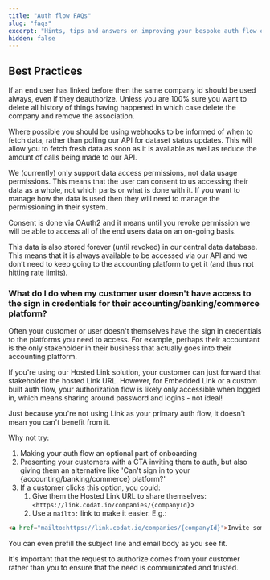 ```yaml
---
title: "Auth flow FAQs"
slug: "faqs"
excerpt: "Hints, tips and answers on improving your bespoke auth flow experience"
hidden: false
---
```


## Best Practices

If an end user has linked before then the same company id should be used always, even if they deauthorize.
Unless you are 100% sure you want to delete all history of things having happened in which case delete the company and remove the association.

Where possible you should be using webhooks to be informed of when to fetch data, rather than polling our API for dataset status updates.
This will allow you to fetch fresh data as soon as it is available as well as reduce the amount of calls being made to our API.

We (currently) only support data access permissions, not data usage permissions.
This means that the user can consent to us accessing their data as a whole, not which parts or what is done with it.
If you want to manage how the data is used then they will need to manage the permissioning in their system.

Consent is done via OAuth2 and it means until you revoke permission we will be able to access all of the end users data on an on-going basis.

This data is also stored forever (until revoked) in our central data database. This means that it is always available to be accessed via our API and we don’t need to keep going to the accounting platform to get it (and thus not hitting rate limits).

### What do I do when my customer user doesn't have access to the sign in credentials for their accounting/banking/commerce platform?

Often your customer or user doesn't themselves have the sign in credentials to the platforms you need to access. For example, perhaps their accountant is the only stakeholder in their business that actually goes into their accounting platform.

If you're using our Hosted Link solution, your customer can just forward that stakeholder the hosted Link URL. However, for Embedded Link or a custom built auth flow, your authorization flow is likely only accessible when logged in, which means sharing around password and logins - not ideal!

Just because you're not using Link as your primary auth flow, it doesn't mean you can't benefit from it.

Why not try:

1. Making your auth flow an optional part of onboarding
2. Presenting your customers with a CTA inviting them to auth, but also giving them an alternative like 'Can't sign in to your {accounting/banking/commerce} platform?'
3. If a customer clicks this option, you could:
   1. Give them the Hosted Link URL to share themselves: `<https://link.codat.io/companies/{companyId}`>
   2. Use a `mailto:` link to make it easier. E.g.:

```html
<a href="mailto:https://link.codat.io/companies/{companyId}">Invite someone else</a>
```

You can even prefill the subject line and email body as you see fit.

It's important that the request to authorize comes from your customer rather than you to ensure that the need is communicated and trusted.
